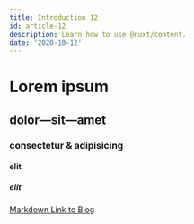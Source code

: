 ```yaml
---
title: Introduction 12
id: article-12
description: Learn how to use @nuxt/content.
date: '2020-10-12'
---
```


# Lorem ipsum
## dolor—sit—amet
### consectetur &amp; adipisicing
#### elit
##### elit

[Markdown Link to Blog](/articles)